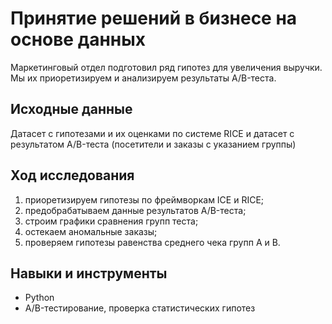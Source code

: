 # Принятие решений в бизнесе на основе данных

Маркетинговый отдел подготовил ряд гипотез для увеличения выручки. Мы их приоретизируем и анализируем результаты A/B-теста.

## Исходные данные

Датасет с гипотезами и их оценками по системе RICE и датасет с результатом A/B-теста (посетители и заказы с указанием группы)

## Ход исследования

1. приоретизируем гипотезы по фреймворкам ICE и RICE;
2. предобрабатываем данные результатов A/B-теста;
3. строим графики сравнения групп теста;
4. остекаем аномальные заказы;
5. проверяем гипотезы равенства среднего чека групп A и B.

## Навыки и инструменты

- Python
- A/B-тестирование, проверка статистических гипотез
